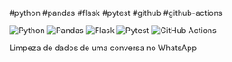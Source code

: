 #python #pandas #flask #pytest #github #github-actions

![Python](https://img.shields.io/badge/-Python-3776AB?&logo=Python&logoColor=FFFFFF)
![Pandas](https://img.shields.io/badge/-Pandas-150458?&logo=Pandas&logoColor=FFFFFF)
![Flask](https://img.shields.io/badge/-Flask-181717?&logo=Flask&logoColor=FFFFFF)
![Pytest](https://img.shields.io/badge/-Pytest-0A9EDC?&logo=Pytest&logoColor=FFFFFF)
![GitHub Actions](https://img.shields.io/badge/-GitHub%20Actions-2088FF?&logo=GitHub%20Actions&logoColor=FFFFFF)

Limpeza de dados de uma conversa no WhatsApp

